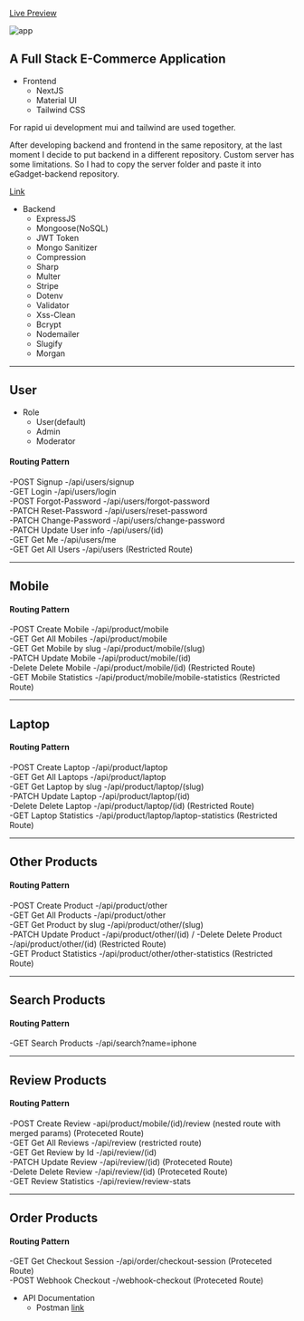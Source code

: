 [Live Preview](https://e-gadget.vercel.app)

![app](https://user-images.githubusercontent.com/77607002/180618977-da08b887-1ab6-4d01-b1e1-b2c1877b81ed.jpg)


## A Full Stack E-Commerce Application


- Frontend 
  - NextJS
  - Material UI
  - Tailwind CSS
  
For rapid ui development mui and tailwind are used together. 


After developing backend and frontend in the same repository, at the last moment I decide to put backend in a different repository.
Custom server has some limitations. So I had to copy the server folder and paste it into eGadget-backend repository.

[Link](https://github.com/Sakib-lite/eGadget-backend)


- Backend 
  - ExpressJS
  - Mongoose(NoSQL)
  - JWT Token
  - Mongo Sanitizer
  - Compression
  - Sharp
  - Multer
  - Stripe
  - Dotenv
  - Validator
  - Xss-Clean
  - Bcrypt
  - Nodemailer
  - Slugify
  - Morgan

----------------------------------------------------
## User

- Role
  - User(default)
  - Admin
  - Moderator

#### Routing Pattern
-POST  Signup            -/api/users/signup <br/>
-GET   Login             -/api/users/login <br/>
-POST  Forgot-Password   -/api/users/forgot-password <br/>
-PATCH Reset-Password    -/api/users/reset-password <br/>
-PATCH Change-Password   -/api/users/change-password   <br/>
-PATCH Update User info  -/api/users/(id) <br/>
-GET   Get Me            -/api/users/me <br/>
-GET   Get All Users     -/api/users (Restricted Route) <br/>

----------------------------------------------------
## Mobile

#### Routing Pattern
-POST   Create Mobile            -/api/product/mobile <br/>
-GET    Get All Mobiles          -/api/product/mobile <br/>
-GET    Get Mobile by slug       -/api/product/mobile/(slug) <br/>
-PATCH  Update Mobile            -/api/product/mobile/(id) <br/>
-Delete Delete Mobile            -/api/product/mobile/(id) (Restricted Route) <br/>
-GET    Mobile Statistics        -/api/product/mobile/mobile-statistics (Restricted Route) <br/>

----------------------------------------------------
## Laptop

#### Routing Pattern
-POST   Create Laptop            -/api/product/laptop  <br/>
-GET    Get All Laptops          -/api/product/laptop <br/>
-GET    Get Laptop by slug       -/api/product/laptop/(slug) <br/>
-PATCH  Update Laptop            -/api/product/laptop/(id) <br/>
-Delete Delete Laptop            -/api/product/laptop/(id) (Restricted Route) <br/>
-GET    Laptop Statistics        -/api/product/laptop/laptop-statistics (Restricted Route) <br/>

----------------------------------------------------
## Other Products

#### Routing Pattern
-POST   Create Product            -/api/product/other <br/>
-GET    Get All Products          -/api/product/other <br/>
-GET    Get Product by slug       -/api/product/other/(slug) <br/>
-PATCH  Update Product            -/api/product/other/(id) /
-Delete Delete Product            -/api/product/other/(id) (Restricted Route) <br/>
-GET    Product Statistics        -/api/product/other/other-statistics (Restricted Route) <br/>

----------------------------------------------------
## Search Products

#### Routing Pattern

-GET    Search Products           -/api/search?name=iphone 

----------------------------------------------------
## Review Products

#### Routing Pattern
-POST   Create Review             -api/product/mobile/(id)/review  (nested route with merged params) (Proteceted Route) <br/>
-GET    Get All Reviews           -/api/review (restricted route) <br/>
-GET    Get Review by Id          -/api/review/(id) <br/>
-PATCH  Update Review             -/api/review/(id) (Proteceted Route) <br/>
-Delete Delete Review             -/api/review/(id) (Proteceted Route) <br/>
-GET    Review Statistics         -/api/review/review-stats <br/>


----------------------------------------------------
## Order Products

#### Routing Pattern

-GET    Get Checkout Session      -/api/order/checkout-session (Proteceted Route) <br/>
-POST   Webhook Checkout          -/webhook-checkout (Proteceted Route) <br/>

- API Documentation
  - Postman [link](https://documenter.getpostman.com/view/19059263/UzXKWe4k) 

